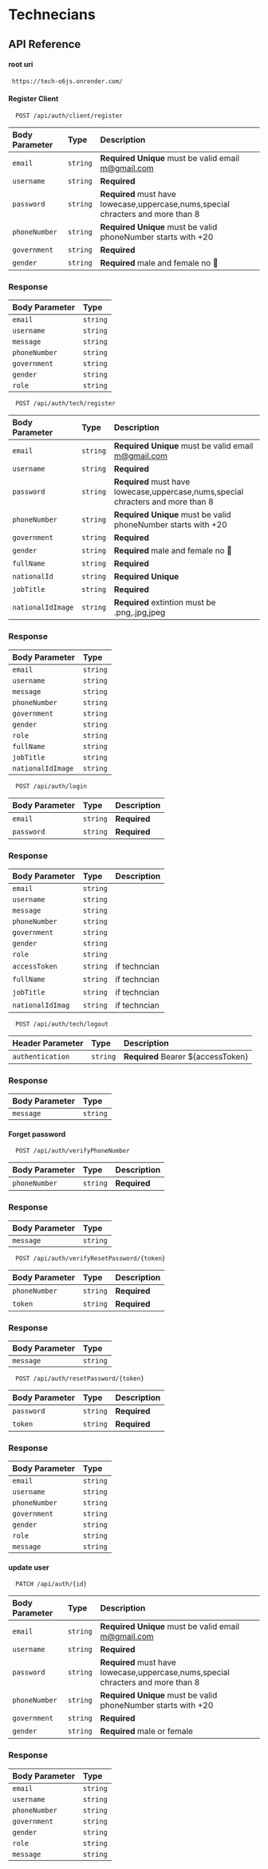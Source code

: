 # Technecians 
## API Reference

#### root uri
```http
 https://tech-o6js.onrender.com/
```
#### Register Client
```http
  POST /api/auth/client/register
```

| Body Parameter | Type     | Description                |
| :-------- | :------- | :------------------------- |
| `email`       | `string` | **Required** **Unique** must be valid email m@gmail.com|
| `username`   | `string`  | **Required** |
| `password`       | `string` | **Required** must have lowecase,uppercase,nums,special chracters and more than 8 |
| `phoneNumber`       | `string` | **Required** **Unique**  must be valid phoneNumber starts with +20 |
| `government`     | `string` | **Required** |
| `gender`       | `string` | **Required** male and female no 🌈 |

### Response 
| Body Parameter | Type     | 
| :-------- | :------- | 
| `email`       | `string` | 
| `username`   | `string`  | 
| `message`       | `string` | 
| `phoneNumber`       | `string` | 
| `government`     | `string` | 
| `gender`       | `string` | 
| `role`       | `string` | 


```http
  POST /api/auth/tech/register
```

| Body Parameter | Type     | Description                |
| :-------- | :------- | :------------------------- |
| `email`       | `string` | **Required** **Unique** must be valid email m@gmail.com|
| `username`   | `string`  | **Required** |
| `password`       | `string` | **Required** must have lowecase,uppercase,nums,special chracters and more than 8 |
| `phoneNumber`       | `string` | **Required** **Unique**  must be valid phoneNumber starts with +20 |
| `government`     | `string` | **Required** |
| `gender`       | `string` | **Required** male and female no 🌈 |
| `fullName`       | `string` | **Required** |
| `nationalId`       | `string` | **Required** **Unique** |
| `jobTitle`       | `string` | **Required** |
| `nationalIdImage`       | `string` | **Required** extintion must be .png,.jpg,jpeg|
### Response 
| Body Parameter | Type     | 
| :-------- | :------- | 
| `email`       | `string` | 
| `username`   | `string`  | 
| `message`       | `string` | 
| `phoneNumber`       | `string` | 
| `government`     | `string` | 
| `gender`       | `string` | 
| `role`       | `string` |
| `fullName`       | `string` | 
| `jobTitle`       | `string` | 
| `nationalIdImage`       | `string` |


```http
  POST /api/auth/login
```

| Body Parameter | Type     | Description                |
| :-------- | :------- | :------------------------- |
| `email`       | `string` | **Required** |
| `password`       | `string` | **Required** |

### Response 
| Body Parameter | Type     | Description                | 
| :-------- | :------- | :------------------------- |
| `email`       | `string` | |
| `username`   | `string`  | |
| `message`       | `string` | |
| `phoneNumber`       | `string` | |
| `government`     | `string` | |
| `gender`       | `string` | |
| `role`       | `string` | |
| `accessToken`       | `string` | if techncian |
| `fullName`       | `string` | if techncian |
| `jobTitle`       | `string` | if techncian |
| `nationalIdImag`       | `string` | if techncian |

```http
  POST /api/auth/tech/logout
```

| Header Parameter | Type     | Description                |
| :-------- | :------- | :------------------------- |
| `authentication`       | `string` | **Required** Bearer ${accessToken}|

### Response 
| Body Parameter | Type     | 
| :-------- | :------- | 
| `message`       | `string` | 

#### Forget password
```http
  POST /api/auth/verifyPhoneNumber
```
| Body Parameter |   Type   | Description                |
| :------------- | :------- | :------------------------- |
| `phoneNumber`  | `string` | **Required** |
### Response 
| Body Parameter | Type     | 
| :------------- | :------- | 
| `message`      | `string` | 
```http
  POST /api/auth/verifyResetPassword/{token}
```
| Body Parameter |   Type   | Description                |
| :------------- | :------- | :------------------------- |
| `phoneNumber`  | `string` | **Required** |
| `token`        | `string` | **Required** |
### Response 
| Body Parameter | Type     | 
| :------------- | :------- | 
| `message`      | `string` | 
```http
  POST /api/auth/resetPassword/{token}
```
| Body Parameter |   Type   | Description                |
| :------------- | :------- | :------------------------- |
| `password`     | `string` | **Required** |
| `token`        | `string` | **Required** |
### Response 
| Body Parameter | Type     | 
| :------------- | :------- | 
| `email`        | `string` | 
| `username`     | `string` | 
| `phoneNumber`  | `string` | 
| `government`   | `string` | 
| `gender`       | `string` | 
| `role`         | `string` | 
| `message`      | `string` | 


#### update user
```http
  PATCH /api/auth/{id}
```

| Body Parameter | Type     | Description                |
| :------------- | :------- | :------------------------- |
| `email`        | `string` | **Required** **Unique** must be valid email m@gmail.com|
| `username`     | `string` | **Required** |
| `password`     | `string` | **Required** must have lowecase,uppercase,nums,special chracters and more than 8 |
| `phoneNumber`  | `string` | **Required** **Unique**  must be valid phoneNumber starts with +20 |
| `government`   | `string` | **Required** |
| `gender`       | `string` | **Required** male or female |

### Response 
| Body Parameter | Type     | 
| :------------- | :------- | 
| `email`        | `string` | 
| `username`     | `string` | 
| `phoneNumber`  | `string` | 
| `government`   | `string` | 
| `gender`       | `string` | 
| `role`         | `string` | 
| `message`      | `string` | 
